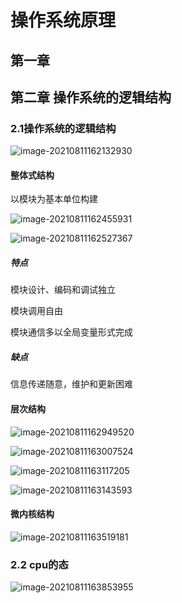 # 操作系统原理

## 第一章

## 第二章 操作系统的逻辑结构

### 2.1操作系统的逻辑结构

![image-20210811162132930](/home/wangjw/.config/Typora/typora-user-images/image-20210811162132930.png)

#### 整体式结构

以模块为基本单位构建

![image-20210811162455931](/home/wangjw/.config/Typora/typora-user-images/image-20210811162455931.png)

![image-20210811162527367](/home/wangjw/.config/Typora/typora-user-images/image-20210811162527367.png)

##### 特点

模块设计、编码和调试独立

模块调用自由

模块通信多以全局变量形式完成

##### 缺点

信息传递随意，维护和更新困难

#### 层次结构

![image-20210811162949520](/home/wangjw/.config/Typora/typora-user-images/image-20210811162949520.png)

![image-20210811163007524](/home/wangjw/.config/Typora/typora-user-images/image-20210811163007524.png)

![image-20210811163117205](/home/wangjw/.config/Typora/typora-user-images/image-20210811163117205.png)

![image-20210811163143593](/home/wangjw/.config/Typora/typora-user-images/image-20210811163143593.png)

#### 微内核结构

![image-20210811163519181](/home/wangjw/.config/Typora/typora-user-images/image-20210811163519181.png)

### 2.2 cpu的态

![image-20210811163853955](/home/wangjw/.config/Typora/typora-user-images/image-20210811163853955.png)